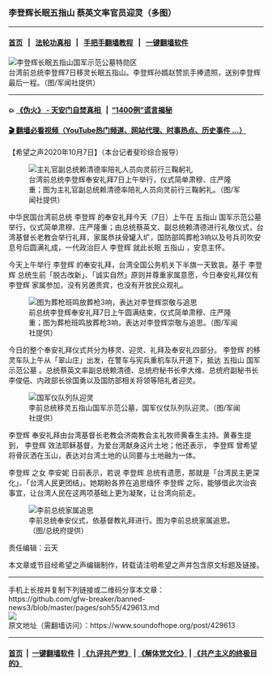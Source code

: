 ### 李登辉长眠五指山 蔡英文率官员迎灵（多图）
------------------------

#### [首页](https://github.com/gfw-breaker/banned-news3/blob/master/README.md) &nbsp;&nbsp;|&nbsp;&nbsp; [法轮功真相](https://github.com/begood0513/basic/blob/master/README.md)  &nbsp;&nbsp;|&nbsp;&nbsp; [手把手翻墙教程](https://github.com/gfw-breaker/guides/wiki)  &nbsp;&nbsp;|&nbsp;&nbsp; [一键翻墙软件](https://github.com/gfw-breaker/nogfw/blob/master/README.md)  



<div><img alt="李登辉长眠五指山国军示范公墓特勋区" src="https://img.soundofhope.org/2020-10/1602049921553.png"/>
<br/><figcaption class="caption">
 台湾前总统李登辉7日移灵长眠五指山。李登辉孙婿赵赞凯手捧遗照，送别李登辉最后一程。（图/军闻社提供）
</figcaption></div><hr/>

#### 💥 [《伪火》 - 天安门自焚真相 ](http://158.247.195.190:10000/videos/blog/weihuo.html)&nbsp; |&nbsp; [“1400例”谎言揭秘  ](http://158.247.195.190:10000/videos/blog/jiexi1400.html)

#### [ 🎬  翻墙必看视频（YouTube热门频道、网站代理、时事热点、历史事件 ...）](https://github.com/gfw-breaker/links/blob/master/banned.md)

<div><div class="Content__Wrapper sc-1bvya0-0 grZQxZ">
 <p class="meta-top">
  <span class="meta">
   【希望之声2020年10月7日】（本台记者斐珍综合报导）
  </span>
 </p>
 <figure class="OImage__StyledFigure-sc-1lfley0-0 hHSfVg">
  <img alt="主礼官副总统赖清德率陪礼人员向灵前行三鞠躬礼" src="https://img.soundofhope.org/2020-10/1602052591250.png"/>
  <br/><figcaption>
   台湾前总统李登辉奉安礼拜7日上午举行，仪式简单肃穆、庄严隆重；图为主礼官副总统赖清德率陪礼人员向灵前行三鞠躬礼。（图/军闻社提供）
  </figcaption>
 </figure>
 <p style="text-align:start">
  中华民国台湾前总统
  <ok href="/term/6307">
   李登辉
  </ok>
  的奉安礼拜今天（7日）上午在
  <ok href="/term/392122">
   五指山
  </ok>
  <ok href="/term/392125">
   国军示范公墓
  </ok>
  举行，仪式简单肃穆、庄严隆重；由总统蔡英文、副总统赖清德进行礼敬仪式，台湾基督长老教会举行礼拜，家属恭扶骨罐入圹，国防部鸣葬枪3响以及号兵司吹安息号后圆满礼成，一代政治巨人
  <ok href="/term/6307">
   李登辉
  </ok>
  就此长眠
  <ok href="/term/392122">
   五指山
  </ok>
  ，安息主怀。
 </p>
 <p>
  今天上午举行
  <ok href="/term/6307">
   李登辉
  </ok>
  的奉安礼拜，台湾全国公务机关下半旗一天致哀。基于
  <ok href="/term/6307">
   李登辉
  </ok>
  总统生前「脱古改新」、「诚实自然」原则并尊重家属意愿，今日奉安礼拜仅有
  <ok href="/term/6307">
   李登辉
  </ok>
  家属参加，没有另邀贵宾，也没有开放民众观礼。
 </p>
 <figure class="OImage__StyledFigure-sc-1lfley0-0 hHSfVg">
  <img alt="图为葬枪班鸣放葬枪3响，表达对李登辉崇敬与追思" src="https://img.soundofhope.org/2020-10/1602052687024.png"/>
  <br/><figcaption>
   前总统李登辉奉安礼拜7日上午圆满结束，仪式简单肃穆、庄严隆重；图为葬枪班鸣放葬枪3响，表达对李登辉崇敬与追思。（图/军闻社提供）
  </figcaption>
 </figure>
 <p>
  今日的整个奉安礼拜仪式共分为移灵、迎灵、礼拜及奉安礼四部分。
  <ok href="/term/6307">
   李登辉
  </ok>
  的移灵车队上午从「翠山庄」出发，在警车与宪兵重机车队开道下，抵达
  <ok href="/term/392122">
   五指山
  </ok>
  <ok href="/term/392125">
   国军示范公墓
  </ok>
  。总统蔡英文率副总统赖清德、总统府秘书长李大维、总统府副秘书长李俊俋、内政部长徐国勇以及国防部相关将领等陪礼者迎灵。
 </p>
 <figure class="OImage__StyledFigure-sc-1lfley0-0 hHSfVg">
  <img alt="国军仪队列队迎灵" src="https://img.soundofhope.org/2020-10/1602052963234.png"/>
  <br/><figcaption>
   李前总统移灵五指山国军示范公墓，国军仪仗队列队迎灵。（图/军闻社提供）
  </figcaption>
 </figure>
 <p>
  <ok href="/term/6307">
   李登辉
  </ok>
  奉安礼拜由台湾基督长老教会济南教会主礼牧师黄春生主持。黄春生提到，
  <ok href="/term/6307">
   李登辉
  </ok>
  效法耶稣基督，为爱台湾献身这片土地；他还表示，
  <ok href="/term/6307">
   李登辉
  </ok>
  曾希望将骨灰洒在玉山，表达对台湾土地的认同要与土地融为一体。
 </p>
 <p>
  <ok href="/term/6307">
   李登辉
  </ok>
  之女
  <ok href="/term/392128">
   李安妮
  </ok>
  日前表示，若说
  <ok href="/term/6307">
   李登辉
  </ok>
  总统有遗愿，那就是「台湾民主更深化」、「台湾人民更团结」。她期盼各界在追思缅怀
  <ok href="/term/6307">
   李登辉
  </ok>
  之际，能够借此次治丧事宜，让台湾人民在这两项基础上更为凝聚，让台湾向前走。
 </p>
 <figure class="OImage__StyledFigure-sc-1lfley0-0 hHSfVg">
  <img alt="李前总统家属追思" src="https://img.soundofhope.org/2020-10/1602052814820.png"/>
  <br/><figcaption>
   李前总统奉安仪式，依基督教礼拜进行。图为李前总统家属追思。（图/总统府提供）
  </figcaption>
 </figure>
 <p class="meta-btm">
  责任编辑：云天
 </p>
 <p class="meta-btm">
  本文章或节目经希望之声编辑制作，转载请注明希望之声并包含原文标题及链接。
 </p>
</div>
</div>
<hr/>
手机上长按并复制下列链接或二维码分享本文章：<br/>
https://github.com/gfw-breaker/banned-news3/blob/master/pages/soh55/429613.md <br/>
<a href='https://github.com/gfw-breaker/banned-news3/blob/master/pages/soh55/429613.md'><img src='https://github.com/gfw-breaker/banned-news3/blob/master/pages/soh55/429613.md.png'/></a> <br/>
原文地址（需翻墙访问）：https://www.soundofhope.org/post/429613


------------------------
#### [首页](https://github.com/gfw-breaker/banned-news3/blob/master/README.md) &nbsp;|&nbsp; [一键翻墙软件](https://github.com/gfw-breaker/nogfw/blob/master/README.md) &nbsp;| [《九评共产党》](https://github.com/gfw-breaker/9ping.md/blob/master/README.md#九评之一评共产党是什么) | [《解体党文化》](https://github.com/gfw-breaker/jtdwh.md/blob/master/README.md) | [《共产主义的终极目的》](https://github.com/gfw-breaker/gczydzjmd.md/blob/master/README.md)


<img src='http://gfw-breaker.win/banned-news3/pages/soh55/429613.md' width='0px' height='0px'/>